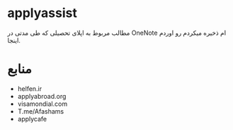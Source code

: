 # applyassist
مطالب مربوط به اپلای تحصیلی که طی مدتی در OneNote ام ذخیره میکردم رو اوردم اینجا.

# منابع

* helfen.ir
* applyabroad.org
* visamondial.com
* T.me/Afashams
* applycafe